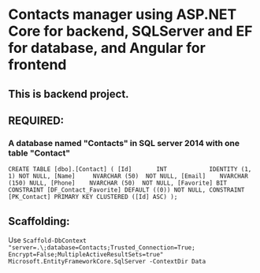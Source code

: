 # Contacts manager using ASP.NET Core for backend, SQLServer and EF for database, and Angular for frontend

## This is backend project.

## REQUIRED: 
### A database named "Contacts" in SQL server 2014 with one table "Contact"
`CREATE TABLE [dbo].[Contact] (
    [Id]       INT            IDENTITY (1, 1) NOT NULL,
    [Name]     NVARCHAR (50)  NOT NULL,
    [Email]    NVARCHAR (150) NULL,
    [Phone]    NVARCHAR (50)  NOT NULL,
    [Favorite] BIT            CONSTRAINT [DF_Contact_Favorite] DEFAULT ((0)) NOT NULL,
    CONSTRAINT [PK_Contact] PRIMARY KEY CLUSTERED ([Id] ASC)
);
`

## Scaffolding:
Use `Scaffold-DbContext "server=.\;database=Contacts;Trusted_Connection=True; Encrypt=False;MultipleActiveResultSets=true" Microsoft.EntityFrameworkCore.SqlServer -ContextDir Data`
